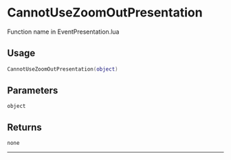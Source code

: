 # CannotUseZoomOutPresentation
Function name in EventPresentation.lua
## Usage
```lua
CannotUseZoomOutPresentation(object)
```
## Parameters
`object`
## Returns
`none`

---